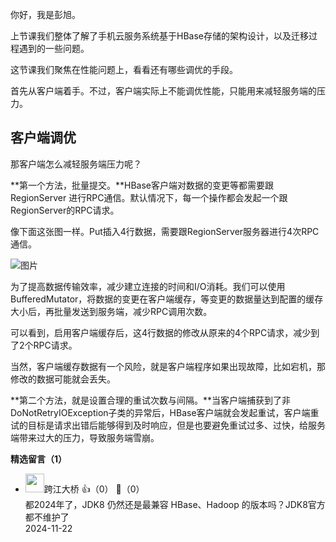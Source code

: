 你好，我是彭旭。

上节课我们整体了解了手机云服务系统基于HBase存储的架构设计，以及迁移过程遇到的一些问题。

这节课我们聚焦在性能问题上，看看还有哪些调优的手段。

首先从客户端着手。不过，客户端实际上不能调优性能，只能用来减轻服务端的压力。

## 客户端调优

那客户端怎么减轻服务端压力呢？

**第一个方法，批量提交。**HBase客户端对数据的变更等都需要跟RegionServer 进行RPC通信。默认情况下，每一个操作都会发起一个跟RegionServer的RPC请求。

像下面这张图一样。Put插入4行数据，需要跟RegionServer服务器进行4次RPC通信。

![图片](https://static001.geekbang.org/resource/image/ec/fb/ec9f028274dafc43ea9b795a66d8e8fb.png?wh=2624x1684)

为了提高数据传输效率，减少建立连接的时间和I/O消耗。我们可以使用BufferedMutator，将数据的变更在客户端缓存，等变更的数据量达到配置的缓存大小后，再批量发送到服务端，减少RPC调用次数。

可以看到，启用客户端缓存后，这4行数据的修改从原来的4个RPC请求，减少到了2个RPC请求。

当然，客户端缓存数据有一个风险，就是客户端程序如果出现故障，比如宕机，那修改的数据可能就会丢失。

**第二个方法，就是设置合理的重试次数与间隔。**当客户端捕获到了非DoNotRetryIOException子类的异常后，HBase客户端就会发起重试，客户端重试的目标是请求出错后能够得到及时响应，但是也要避免重试过多、过快，给服务端带来过大的压力，导致服务端雪崩。
<div><strong>精选留言（1）</strong></div><ul>
<li><img src="https://static001.geekbang.org/account/avatar/00/11/bc/02/3f7a7197.jpg" width="30px"><span>跨江大桥</span> 👍（0） 💬（0）<div>都2024年了，JDK8 仍然还是最兼容 HBase、Hadoop 的版本吗？JDK8官方都不维护了</div>2024-11-22</li><br/>
</ul>